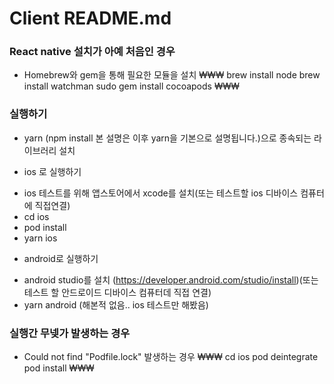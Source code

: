 # Client README.md

### React native 설치가 아예 처음인 경우
* Homebrew와 gem을 통해 필요한 모듈을 설치
₩₩₩
brew install node
brew install watchman
sudo gem install cocoapods
₩₩₩

### 실행하기
* yarn (npm install 본 설명은 이후 yarn을 기본으로 설명됩니다.)으로 종속되는 라이브러리 설치

- ios 로 실행하기
* ios 테스트를 위해 앱스토어에서 xcode를 설치(또는 테스트할 ios 디바이스 컴퓨터에 직접연결)
* cd ios
* pod install
* yarn ios

- android로 실행하기
* android studio를 설치 (https://developer.android.com/studio/install)(또는 테스트 할 안드로이드 디바이스 컴퓨터데 직접 연결)
* yarn android (해본적 없음.. ios 테스트만 해봤음)


### 실행간 무넺가 발생하는 경우
- Could not find "Podfile.lock" 발생하는 경우
₩₩₩
cd ios
pod deintegrate
pod install
₩₩₩